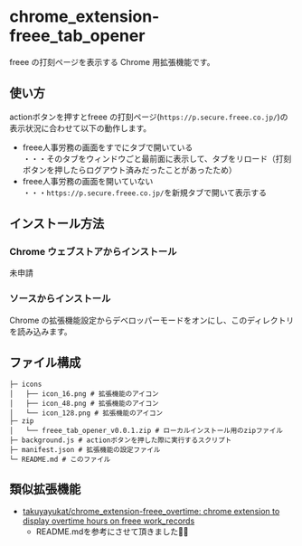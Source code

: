 # chrome_extension-freee_tab_opener

freee の打刻ページを表示する Chrome 用拡張機能です。


## 使い方

actionボタンを押すとfreee の打刻ページ(`https://p.secure.freee.co.jp/`)の表示状況に合わせて以下の動作します。
- freee人事労務の画面をすでにタブで開いている  
  ・・・そのタブをウィンドウごと最前面に表示して、タブをリロード（打刻ボタンを押したらログアウト済みだったことがあったため）
- freee人事労務の画面を開いていない  
  ・・・`https://p.secure.freee.co.jp/`を新規タブで開いて表示する

## インストール方法

### Chrome ウェブストアからインストール

未申請

### ソースからインストール

Chrome の拡張機能設定からデベロッパーモードをオンにし、このディレクトリを読み込みます。

## ファイル構成

```files
├─ icons
│   ├── icon_16.png # 拡張機能のアイコン
│   ├── icon_48.png # 拡張機能のアイコン
│   └── icon_128.png # 拡張機能のアイコン
├─ zip
│   └── freee_tab_opener_v0.0.1.zip # ローカルインストール用のzipファイル
├─ background.js # actionボタンを押した際に実行するスクリプト
├─ manifest.json # 拡張機能の設定ファイル
└─ README.md # このファイル
```

## 類似拡張機能
- [takuyayukat/chrome_extension-freee_overtime: chrome extension to display overtime hours on freee work_records](https://github.com/takuyayukat/chrome_extension-freee_overtime)  
  - README.mdを参考にさせて頂きました🙇‍♂️